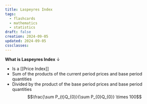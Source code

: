 ```yaml
---
title: Laspeyres Index
tags:
  - flashcards
  - mathematics
  - statistics
draft: false
creation: 2024-09-05
updated: 2024-09-05
cssclasses:
---
```

**What is Laspeyres Index**
↓
- Is a [[Price Index]]
- Sum of the products of the current period prices and base period quantities
- Divided by the product of the base period prices and base period quantities
$$\frac{\sum P_{t}Q_{0}}{\sum P_{0}Q_{0}} \times 100$$
<!--SR:!2024-12-13,4,270-->
